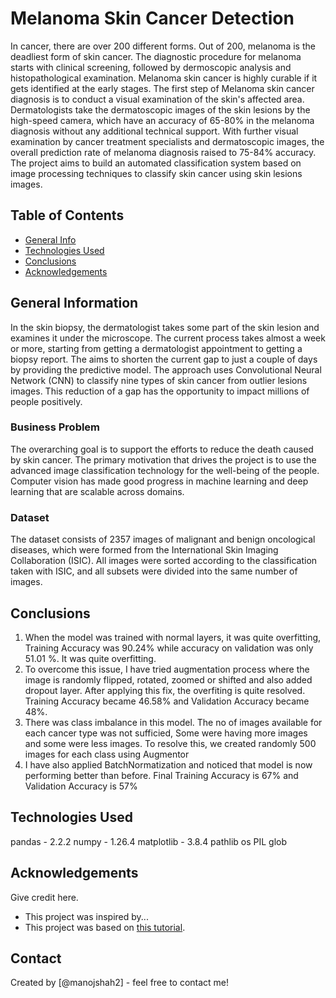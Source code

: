# Melanoma Skin Cancer Detection
In cancer, there are over 200 different forms. Out of 200, melanoma is the deadliest form of skin cancer. The diagnostic procedure for melanoma starts with clinical screening, followed by dermoscopic analysis and histopathological examination. Melanoma skin cancer is highly curable if it gets identified at the early stages. The first step of Melanoma skin cancer diagnosis is to conduct a visual examination of the skin's affected area. Dermatologists take the dermatoscopic images of the skin lesions by the high-speed camera, which have an accuracy of 65-80% in the melanoma diagnosis without any additional technical support. With further visual examination by cancer treatment specialists and dermatoscopic images, the overall prediction rate of melanoma diagnosis raised to 75-84% accuracy. The project aims to build an automated classification system based on image processing techniques to classify skin cancer using skin lesions images.


## Table of Contents
* [General Info](#general-information)
* [Technologies Used](#technologies-used)
* [Conclusions](#conclusions)
* [Acknowledgements](#acknowledgements)

<!-- You can include any other section that is pertinent to your problem -->

## General Information
 In the skin biopsy, the dermatologist takes some part of the skin lesion and examines it under the microscope. The current process takes almost a week or more, starting from getting a dermatologist appointment to getting a biopsy report.
 The aims to shorten the current gap to just a couple of days by providing the predictive model.
 The approach uses Convolutional Neural Network (CNN) to classify nine types of skin cancer from outlier lesions images. This reduction of a gap has the opportunity to impact millions of people positively.

 ### Business Problem
 The overarching goal is to support the efforts to reduce the death caused by skin cancer. The primary motivation that drives the project is to use the advanced image classification technology for the well-being of the people. Computer vision has made good progress in machine learning and deep learning that are scalable across domains.

 ### Dataset
The dataset consists of 2357 images of malignant and benign oncological diseases, which were formed from the International Skin Imaging Collaboration (ISIC). All images were sorted according to the classification taken with ISIC, and all subsets were divided into the same number of images.

## Conclusions
1. When the model was trained with normal layers, it was quite overfitting, Training Accuracy was 90.24% while accuracy on validation was only 51.01 %. It was quite overfitting.
2. To overcome this issue, I have tried augmentation process where the image is randomly flipped, rotated, zoomed or shifted and also added dropout layer. After applying this fix, the overfiting is quite resolved. Training Accuracy became 46.58% and Validation Accuracy became 48%.
3. There was class imbalance in this model. The no of images available for each cancer type was not sufficied, Some were having more images and some were less images. To resolve this, we created randomly 500 images for each class using Augmentor
4. I have also applied BatchNormatization and noticed that model is now performing better than before. Final Training Accuracy is 67% and Validation Accuracy is 57%

## Technologies Used
pandas - 2.2.2
numpy - 1.26.4
matplotlib - 3.8.4
pathlib
os 
PIL
glob


## Acknowledgements
Give credit here.
- This project was inspired by...
- This project was based on [this tutorial](https://en.wikipedia.org/wiki/Melanoma).


## Contact
Created by [@manojshah2] - feel free to contact me!
